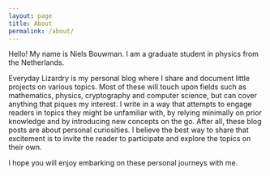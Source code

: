 ```yaml
---
layout: page
title: About
permalink: /about/
---
```


Hello! My name is Niels Bouwman. I am a graduate student in physics from the Netherlands.

Everyday Lizardry is my personal blog where I share and document little projects on various topics. Most of these will touch upon fields such as mathematics, physics, cryptography and computer science, but can cover anything that piques my interest. I write in a way that attempts to engage readers in topics they might be unfamiliar with, by relying minimally on prior knowledge and by introducing new concepts on the go. After all, these blog posts are about personal curiosities. I believe the best way to share that excitement is to invite the reader to participate and explore the topics on their own.

I hope you will enjoy embarking on these personal journeys with me. <!--If you catch any errors or if you have any questions, please send an email to the address below.-->
